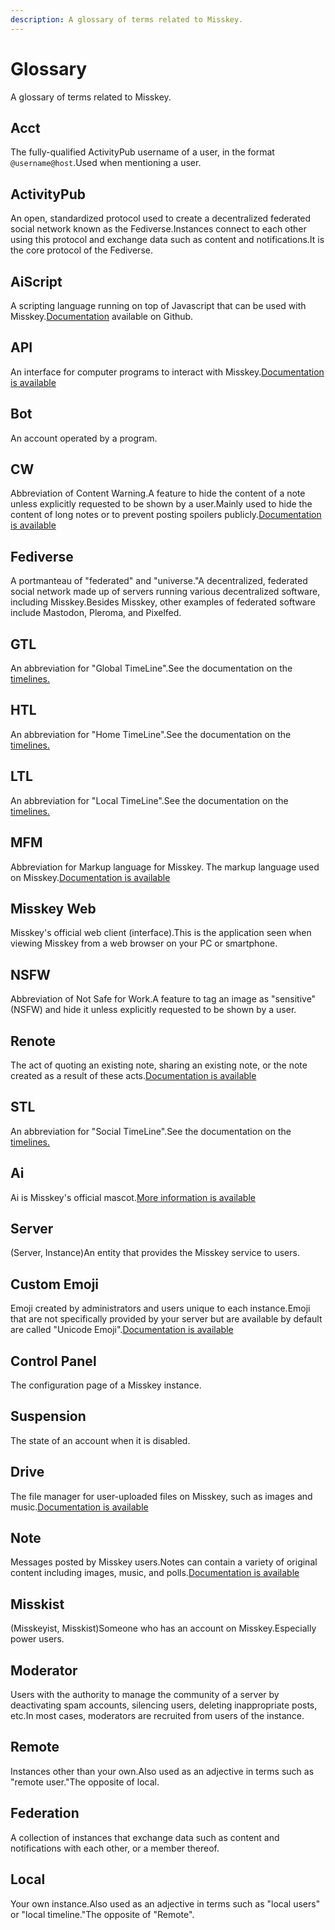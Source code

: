 ```yaml
---
description: A glossary of terms related to Misskey.
---
```


# Glossary

A glossary of terms related to Misskey.

## Acct

The fully-qualified ActivityPub username of a user, in the format `@username@host`.Used when mentioning a user.

## ActivityPub

An open, standardized protocol used to create a decentralized federated social network known as the Fediverse.Instances connect to each other using this protocol and exchange data such as content and notifications.It is the core protocol of the Fediverse.

## AiScript

A scripting language running on top of Javascript that can be used with Misskey.[Documentation](https://github.com/aiscript-dev/aiscript/blob/master/README.md) available on Github.

## API

An interface for computer programs to interact with Misskey.[Documentation is available](../../for-developers/api)

## Bot

An account operated by a program.

## CW

Abbreviation of Content Warning.A feature to hide the content of a note unless explicitly requested to be shown by a user.Mainly used to hide the content of long notes or to prevent posting spoilers publicly.[Documentation is available](../features/note/#cw)

## Fediverse

A portmanteau of "federated" and "universe."A decentralized, federated social network made up of servers running various decentralized software, including Misskey.Besides Misskey, other examples of federated software include Mastodon, Pleroma, and Pixelfed.

## GTL

An abbreviation for "Global TimeLine".See the documentation on the [timelines.](../features/timeline)

## HTL

An abbreviation for "Home TimeLine".See the documentation on the [timelines.](../features/timeline)

## LTL

An abbreviation for "Local TimeLine".See the documentation on the [timelines.](../features/timeline)

## MFM

Abbreviation for Markup language for Misskey. The markup language used on Misskey.[Documentation is available](../features/mfm)

## Misskey Web

Misskey's official web client (interface).This is the application seen when viewing Misskey from a web browser on your PC or smartphone.

## NSFW

Abbreviation of Not Safe for Work.A feature to tag an image as "sensitive" (NSFW) and hide it unless explicitly requested to be shown by a user.

## Renote

The act of quoting an existing note, sharing an existing note, or the note created as a result of these acts.[Documentation is available](../features/note/#renote)

## STL

An abbreviation for "Social TimeLine".See the documentation on the [timelines.](../features/timeline)

## Ai

Ai is Misskey's official mascot.[More information is available](https://xn--931a.moe/)

## Server

(Server, Instance)An entity that provides the Misskey service to users.

## Custom Emoji

Emoji created by administrators and users unique to each instance.Emoji that are not specifically provided by your server but are available by default are called "Unicode Emoji".[Documentation is available](../features/custom-emoji)

## Control Panel

The configuration page of a Misskey instance.

## Suspension

The state of an account when it is disabled.

## Drive

The file manager for user-uploaded files on Misskey, such as images and music.[Documentation is available](../features/drive)

## Note

Messages posted by Misskey users.Notes can contain a variety of original content including images, music, and polls.[Documentation is available](../features/note)

## Misskist

(Misskeyist, Misskist)Someone who has an account on Misskey.Especially power users.

## Moderator

Users with the authority to manage the community of a server by deactivating spam accounts, silencing users, deleting inappropriate posts, etc.In most cases, moderators are recruited from users of the instance.

## Remote

Instances other than your own.Also used as an adjective in terms such as "remote user."The opposite of local.

## Federation

A collection of instances that exchange data such as content and notifications with each other, or a member thereof.

## Local

Your own instance.Also used as an adjective in terms such as "local users" or "local timeline."The opposite of "Remote".
